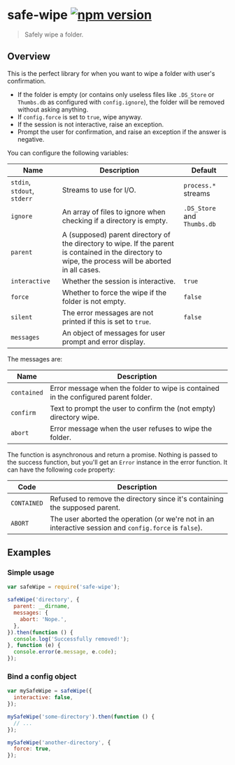 # safe-wipe [![npm version](http://img.shields.io/npm/v/safe-wipe.svg?style=flat-square)](https://www.npmjs.org/package/safe-wipe)

> Safely wipe a folder.

Overview
--------

This is the perfect library for when you want to wipe a folder with
user's confirmation.

* If the folder is empty (or contains only useless files like
  `.DS_Store` or `Thumbs.db` as configured with `config.ignore`), the
  folder will be removed without asking anything.
* If `config.force` is set to `true`, wipe anyway.
* If the session is not interactive, raise an exception.
* Prompt the user for confirmation, and raise an exception if the answer
  is negative.

You can configure the following variables:

| Name                        | Description                                                                                                                                            | Default                     |
|-----------------------------|--------------------------------------------------------------------------------------------------------------------------------------------------------|-----------------------------|
| `stdin`, `stdout`, `stderr` | Streams to use for I/O.                                                                                                                                | `process.*` streams         |
| `ignore`                    | An array of files to ignore when checking if a directory is empty.                                                                                     | `.DS_Store` and `Thumbs.db` |
| `parent`                    | A (supposed) parent directory of the directory to wipe. If the parent is contained in the directory to wipe, the process will be aborted in all cases. |                             |
| `interactive`               | Whether the session is interactive.                                                                                                                    | `true`                      |
| `force`                     | Whether to force the wipe if the folder is not empty.                                                                                                  | `false`                     |
| `silent`                    | The error messages are not printed if this is set to `true`.                                                                                          | `false`                     |
| `messages`                  | An object of messages for user prompt and error display.                                                                                               |                             |

The messages are:

| Name        | Description                                                                         |
|-------------|-------------------------------------------------------------------------------------|
| `contained` | Error message when the folder to wipe is contained in the configured parent folder. |
| `confirm`   | Text to prompt the user to confirm the (not empty) directory wipe.                  |
| `abort`     | Error message when the user refuses to wipe the folder.                             |

The function is asynchronous and return a promise. Nothing is passed to
the success function, but you'll get an `Error` instance in the error
function. It can have the following `code` property:

| Code        | Description                                                                                            |
|-------------|--------------------------------------------------------------------------------------------------------|
| `CONTAINED` | Refused to remove the directory since it's containing the supposed parent.                             |
| `ABORT`     | The user aborted the operation (or we're not in an interactive session and `config.force` is `false`). |

Examples
--------

### Simple usage

```js
var safeWipe = require('safe-wipe');

safeWipe('directory', {
  parent: __dirname,
  messages: {
    abort: 'Nope.',
  },
}).then(function () {
  console.log('Successfully removed!');
}, function (e) {
  console.error(e.message, e.code);
});
```

### Bind a config object

```js
var mySafeWipe = safeWipe({
  interactive: false,
});

mySafeWipe('some-directory').then(function () {
  // ...
});

mySafeWipe('another-directory', {
  force: true,
});
```
